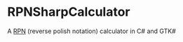 # RPNSharpCalculator
A [RPN][Wikipedia:RPN] (reverse polish notation) calculator in C# and GTK#

[Wikipedia:RPN]: (https://en.wikipedia.org/wiki/Reverse_Polish_notation)
